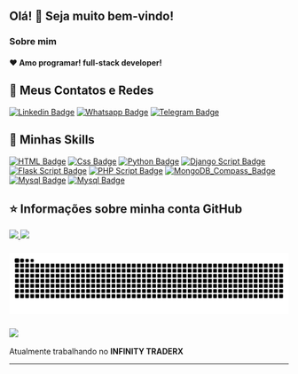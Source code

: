 ## Olá! 👋 Seja muito bem-vindo!

<h3> Sobre mim </h3>

<h4> ❤️ Amo programar! full-stack developer!</h4>

## 💬 Meus Contatos e Redes

[![Linkedin Badge](https://img.shields.io/badge/-Linkedin-blue?style=for-the-badge&logo=Linkedin&logoColor=white&link=https://github.com/Ezequielsama)](https://www.linkedin.com/in/ezequiel-collins-752775182/)
[![Whatsapp Badge](https://img.shields.io/badge/WhatsApp-25D366?style=for-the-badge&logo=whatsapp&logoColor=white&link=https://github.com/Ezequielsama)](https://wa.me/5591981156118)
[![Telegram Badge](https://img.shields.io/badge/Telegram-2CA5E0?style=for-the-badge&logo=telegram&logoColor=white&link=https://github.com/Ezequielsama)](https://t.me/ezequielcollins_dev)
</h4>

##
## 🚀 Minhas Skills

[![HTML Badge](https://img.shields.io/badge/HTML5-E34F26?style=for-the-badge&logo=html5&logoColor=white)]()
[![Css Badge](https://img.shields.io/badge/CSS3-1572B6?style=for-the-badge&logo=css3&logoColor=white)]()
[![Python Badge](https://img.shields.io/badge/Python-3776AB?style=for-the-badge&logo=python&logoColor=white)]()
[![Django Script Badge](https://img.shields.io/badge/Django-092E20?style=for-the-badge&logo=django&logoColor=white)]()
[![Flask Script Badge](https://img.shields.io/badge/Flask-000000?style=for-the-badge&logo=flask&logoColor=white)]()
[![PHP Script Badge](https://img.shields.io/badge/PHP-777BB4?style=for-the-badge&logo=php&logoColor=white)]()
[![MongoDB_Compass_Badge](https://img.shields.io/badge/Bootstrap-563D7C?style=for-the-badge&logo=bootstrap&logoColor=white)]()
[![Mysql Badge](https://img.shields.io/badge/MySQL-00000F?style=for-the-badge&logo=mysql&logoColor=white)]()
[![Mysql Badge](https://img.shields.io/badge/MongoDB-4EA94B?style=for-the-badge&logo=mongodb&logoColor=white)]()

##

## ⭐ Informações sobre minha conta GitHub
<div>
    <a href="https://github.com/Ezequielsama">
    <img height="160em" src="https://github-readme-stats-sigma-five.vercel.app/api/?username=Ezequielsama&show_icons=true&theme=tokyonight&include_all_commits=true&count_private=true"/>
    <img height="160em" src="https://github-readme-stats.vercel.app/api/top-langs/?username=Ezequielsama&theme=tokyonight&hide_border=false&&layout=compact"/><br></a>
</div>

###

![Snake animation](https://github.com/Ezequielsama/Ezequielsama/blob/output/github-contribution-grid-snake.svg)

###

<div>
    <img src="https://img.shields.io/static/v1?label=Overview&message=Ezequiel&color=f8efd4&style=for-the-badge&logo=GitHub">
</div>

<div>
<p>

Atualmente trabalhando no **INFINITY TRADERX**
<br/>
</p>
<hr>
</div>

